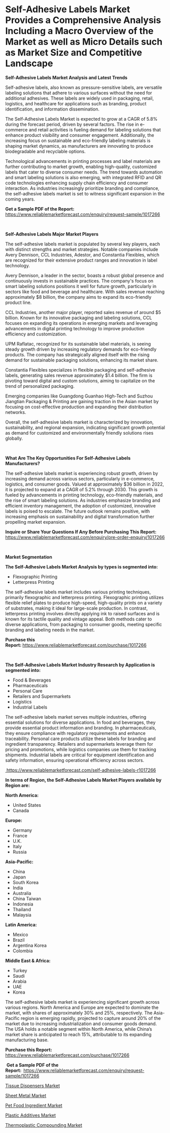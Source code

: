 <p><h1>Self-Adhesive Labels Market Provides a Comprehensive Analysis Including a Macro Overview of the Market as well as Micro Details such as Market Size and Competitive Landscape</h1></p><p><strong>Self-Adhesive Labels Market Analysis and Latest Trends</strong></p>
<p><p>Self-adhesive labels, also known as pressure-sensitive labels, are versatile labeling solutions that adhere to various surfaces without the need for additional adhesives. These labels are widely used in packaging, retail, logistics, and healthcare for applications such as branding, product identification, and information dissemination. </p><p>The Self-Adhesive Labels Market is expected to grow at a CAGR of 5.8% during the forecast period, driven by several factors. The rise in e-commerce and retail activities is fueling demand for labeling solutions that enhance product visibility and consumer engagement. Additionally, the increasing focus on sustainable and eco-friendly labeling materials is shaping market dynamics, as manufacturers are innovating to produce biodegradable and recyclable options. </p><p>Technological advancements in printing processes and label materials are further contributing to market growth, enabling high-quality, customized labels that cater to diverse consumer needs. The trend towards automation and smart labeling solutions is also emerging, with integrated RFID and QR code technologies enhancing supply chain efficiency and consumer interaction. As industries increasingly prioritize branding and compliance, the self-adhesive labels market is set to witness significant expansion in the coming years.</p></p>
<p><strong>Get a Sample PDF of the Report:&nbsp;</strong> <a href="https://www.reliablemarketforecast.com/enquiry/request-sample/1017266">https://www.reliablemarketforecast.com/enquiry/request-sample/1017266</a></p>
<p>&nbsp;</p>
<p><strong>Self-Adhesive Labels Major Market Players</strong></p>
<p><p>The self-adhesive labels market is populated by several key players, each with distinct strengths and market strategies. Notable companies include Avery Dennison, CCL Industries, Adestor, and Constantia Flexibles, which are recognized for their extensive product ranges and innovation in label technology.</p><p>Avery Dennison, a leader in the sector, boasts a robust global presence and continuously invests in sustainable practices. The company's focus on smart labeling solutions positions it well for future growth, particularly in sectors like food and beverage and healthcare. With sales revenue reaching approximately $8 billion, the company aims to expand its eco-friendly product line.</p><p>CCL Industries, another major player, reported sales revenue of around $5 billion. Known for its innovative packaging and labeling solutions, CCL focuses on expanding its operations in emerging markets and leveraging advancements in digital printing technology to improve production efficiency and customization.</p><p>UPM Raflatac, recognized for its sustainable label materials, is seeing steady growth driven by increasing regulatory demands for eco-friendly products. The company has strategically aligned itself with the rising demand for sustainable packaging solutions, enhancing its market share.</p><p>Constantia Flexibles specializes in flexible packaging and self-adhesive labels, generating sales revenue approximately $1.4 billion. The firm is pivoting toward digital and custom solutions, aiming to capitalize on the trend of personalized packaging.</p><p>Emerging companies like Guangdong Guanhao High-Tech and Suzhou Jiangtian Packaging & Printing are gaining traction in the Asian market by focusing on cost-effective production and expanding their distribution networks.</p><p>Overall, the self-adhesive labels market is characterized by innovation, sustainability, and regional expansion, indicating significant growth potential as demand for customized and environmentally friendly solutions rises globally.</p></p>
<p>&nbsp;</p>
<p><strong>What Are The Key Opportunities For Self-Adhesive Labels Manufacturers?</strong></p>
<p><p>The self-adhesive labels market is experiencing robust growth, driven by increasing demand across various sectors, particularly in e-commerce, logistics, and consumer goods. Valued at approximately $36 billion in 2022, it is projected to expand at a CAGR of 5.2% through 2030. This growth is fueled by advancements in printing technology, eco-friendly materials, and the rise of smart labeling solutions. As industries emphasize branding and efficient inventory management, the adoption of customized, innovative labels is poised to escalate. The future outlook remains positive, with increasing emphasis on sustainability and digital transformation further propelling market expansion.</p></p>
<p><strong>Inquire or Share Your Questions If Any Before Purchasing This Report:</strong> <a href="https://www.reliablemarketforecast.com/enquiry/pre-order-enquiry/1017266">https://www.reliablemarketforecast.com/enquiry/pre-order-enquiry/1017266</a></p>
<p>&nbsp;</p>
<p><strong>Market Segmentation</strong></p>
<p><strong>The Self-Adhesive Labels Market Analysis by types is segmented into:</strong></p>
<p><ul><li>Flexographic Printing</li><li>Letterpress Printing</li></ul></p>
<p><p>The self-adhesive labels market includes various printing techniques, primarily flexographic and letterpress printing. Flexographic printing utilizes flexible relief plates to produce high-speed, high-quality prints on a variety of substrates, making it ideal for large-scale production. In contrast, letterpress printing involves directly applying ink to raised surfaces and is known for its tactile quality and vintage appeal. Both methods cater to diverse applications, from packaging to consumer goods, meeting specific branding and labeling needs in the market.</p></p>
<p><strong>Purchase this Report:&nbsp;</strong><a href="https://www.reliablemarketforecast.com/purchase/1017266">https://www.reliablemarketforecast.com/purchase/1017266</a></p>
<p>&nbsp;</p>
<p><strong>The Self-Adhesive Labels Market Industry Research by Application is segmented into:</strong></p>
<p><ul><li>Food & Beverages</li><li>Pharmaceuticals</li><li>Personal Care</li><li>Retailers and Supermarkets</li><li>Logistics</li><li>Industrial Labels</li></ul></p>
<p><p>The self-adhesive labels market serves multiple industries, offering essential solutions for diverse applications. In food and beverages, they provide essential product information and branding. In pharmaceuticals, they ensure compliance with regulatory requirements and enhance traceability. Personal care products utilize these labels for branding and ingredient transparency. Retailers and supermarkets leverage them for pricing and promotions, while logistics companies use them for tracking shipments. Industrial labels are critical for equipment identification and safety information, ensuring operational efficiency across sectors.</p></p>
<p><a href="https://www.reliablemarketforecast.com/self-adhesive-labels-r1017266">&nbsp;https://www.reliablemarketforecast.com/self-adhesive-labels-r1017266</a></p>
<p><strong>In terms of Region, the Self-Adhesive Labels Market Players available by Region are:</strong></p>
<p>
    <p> <strong> North America: </strong>
        <ul>
            <li>United States</li>
            <li>Canada</li>
        </ul>
        </p> 
    <p> <strong> Europe: </strong>
        <ul>
            <li>Germany</li>
            <li>France</li>
            <li>U.K.</li>
            <li>Italy</li>
            <li>Russia</li>
        </ul>
        </p> 
    <p> <strong> Asia-Pacific: </strong>
        <ul>
            <li>China</li>
            <li>Japan</li>
            <li>South Korea</li>
            <li>India</li>
            <li>Australia</li>
            <li>China Taiwan</li>
            <li>Indonesia</li>
            <li>Thailand</li>
            <li>Malaysia</li>
        </ul>
        </p> 
    <p> <strong> Latin America: </strong>
        <ul>
            <li>Mexico</li>
            <li>Brazil</li>
            <li>Argentina Korea</li>
            <li>Colombia</li>
        </ul>
        </p> 
    <p> <strong> Middle East & Africa: </strong>
        <ul>
            <li>Turkey</li>
            <li>Saudi</li>
            <li>Arabia</li>
            <li>UAE</li>
            <li>Korea</li>
        </ul>
    </p>
    </p>
<p><p>The self-adhesive labels market is experiencing significant growth across various regions. North America and Europe are expected to dominate the market, with shares of approximately 30% and 25%, respectively. The Asia-Pacific region is emerging rapidly, projected to capture around 20% of the market due to increasing industrialization and consumer goods demand. The USA holds a notable segment within North America, while China’s market share is anticipated to reach 15%, attributable to its expanding manufacturing base.</p></p>
<p><strong>Purchase this Report: </strong><a href="https://www.reliablemarketforecast.com/purchase/1017266">https://www.reliablemarketforecast.com/purchase/1017266</a></p>
<p>&nbsp;<strong>Get a Sample PDF of the Report:&nbsp;&nbsp;</strong><a href="https://www.reliablemarketforecast.com/enquiry/request-sample/1017266">https://www.reliablemarketforecast.com/enquiry/request-sample/1017266</a></p>
<p><strong></strong></p>
<p><p><a href="https://www.linkedin.com/pulse/unlocking-growth-potential-market-strategic-analysis-tissue-zpkke?trackingId=SPLQha0sRgGXKzoIvh3HrQ%3D%3D">Tissue Dispensers Market</a></p><p><a href="https://medium.com/@graceturner587/the-sheet-metal-industry-analysis-report-offers-a-comprehensive-and-current-examination-of-the-b1f9a7a0d3c2">Sheet Metal Market</a></p><p><a href="https://issuu.com/reportprime-2/docs/pet-food-ingredient-market-size-203_332293a1916803">Pet Food Ingredient Market</a></p><p><a href="https://issuu.com/reportprime-2/docs/plastic-additives-market-size-2030._920feed6bbc55f">Plastic Additives Market</a></p><p><a href="https://medium.com/@graceturner587/future-trends-in-global-thermoplastic-compounding-market-market-insights-and-analysis-from-2024-to-6b5d08539305">Thermoplastic Compounding Market</a></p></p>